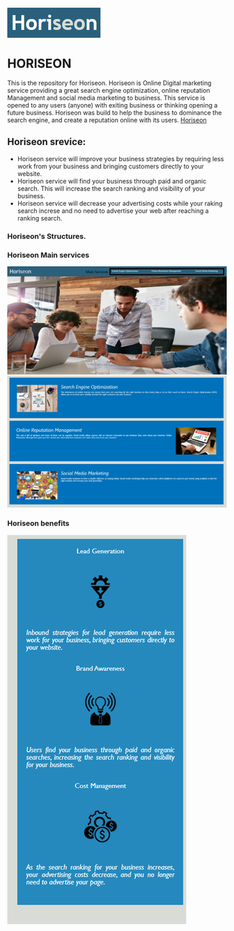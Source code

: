 ![Horiseon](https://github.com/Koffidanh/Horiseon/blob/main/assets/images/logos.png)
# HORISEON  
This is the repository for Horiseon. Horiseon is Online Digital marketing service providing a great search engine optimization, online reputation Management and social media marketing to business. This service is opened to any users (anyone) with exiting business or thinking opening a future business.
Horiseon was build to help the business to dominance the search engine, and create a reputation online with its users. [Horiseon](https://koffidanh.github.io/Horiseon/)
## Horiseon srevice:
 * Horiseon service will improve your business strategies by requiring less work from your business and bringing customers directly to your website.
 * Horiseon service will find your business through paid and organic search. This will increase the search ranking and visibility of your business.
 * Horiseon service will decrease your advertising costs while your raking search increse and no need to advertise your web after reaching a ranking search.

### Horiseon's Structures. 
### Horiseon Main services
![Horiseon](https://github.com/Koffidanh/Horiseon/blob/main/assets/images/horiseonmain.png)
![Horiseon](https://github.com/Koffidanh/Horiseon/blob/main/assets/images/services.png)

### Horiseon benefits
![Horiseon](https://github.com/Koffidanh/Horiseon/blob/main/assets/images/benefits.png)